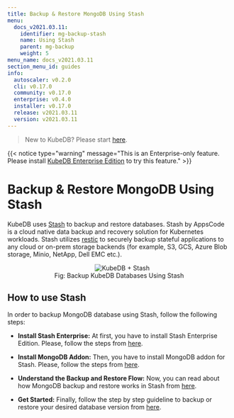 ```yaml
---
title: Backup & Restore MongoDB Using Stash
menu:
  docs_v2021.03.11:
    identifier: mg-backup-stash
    name: Using Stash
    parent: mg-backup
    weight: 5
menu_name: docs_v2021.03.11
section_menu_id: guides
info:
  autoscaler: v0.2.0
  cli: v0.17.0
  community: v0.17.0
  enterprise: v0.4.0
  installer: v0.17.0
  release: v2021.03.11
  version: v2021.03.11
---
```


> New to KubeDB? Please start [here](/docs/v2021.03.11/README).

{{< notice type="warning" message="This is an Enterprise-only feature. Please install [KubeDB Enterprise Edition](/docs/v2021.03.11/setup/install/enterprise) to try this feature." >}}

# Backup & Restore MongoDB Using Stash

KubeDB uses [Stash](https://stash.run) to backup and restore databases. Stash by AppsCode is a cloud native data backup and recovery solution for Kubernetes workloads. Stash utilizes [restic](https://github.com/restic/restic) to securely backup stateful applications to any cloud or on-prem storage backends (for example, S3, GCS, Azure Blob storage, Minio, NetApp, Dell EMC etc.).

<figure align="center">
  <img alt="KubeDB + Stash" src="/docs/v2021.03.11/images/kubedb_plus_stash.svg">
<figcaption align="center">Fig: Backup KubeDB Databases Using Stash</figcaption>
</figure>

## How to use Stash

In order to backup MongoDB database using Stash, follow the following steps:

- **Install Stash Enterprise:** At first, you have to install Stash Enterprise Edition. Please, follow the steps from [here](https://stash.run/docs/latest/setup/install/enterprise/).

- **Install MongoDB Addon:** Then, you have to install MongoDB addon for Stash. Please, follow the steps from [here](https://stash.run/docs/latest/addons/mongodb/setup/install/).

- **Understand the Backup and Restore Flow:** Now, you can read about how MongoDB backup and restore works in Stash from [here](https://stash.run/docs/latest/addons/mongodb/overview/).

- **Get Started:** Finally, follow the step by step guideline to backup or restore your desired database version from [here](https://stash.run/docs/latest/addons/mongodb/).

